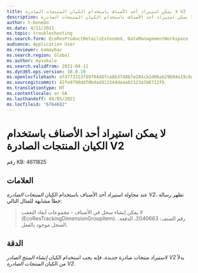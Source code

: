 ```yaml
---
title: لا يمكن استيراد أحد الأصناف باستخدام الكيان المنتجات الصادرة V2
description: لا يمكن استيراد أحد الأصناف باستخدام الكيان المنتجات الصادرة V2.
author: t-benebo
ms.date: 4/11/2021
ms.topic: troubleshooting
ms.search.form: EcoResProductDetailsExtended, DataManagementWorkspace
audience: Application User
ms.reviewer: kamaybac
ms.search.region: Global
ms.author: myvakalo
ms.search.validFrom: 2021-04-11
ms.dyn365.ops.version: 10.0.19
ms.openlocfilehash: efd773313f89784d8fca6b37d867e204cb2d06ab29694a19cbec7eed107a8019
ms.sourcegitcommit: 42fe9790ddf0bdad911544deaa82123a396712fb
ms.translationtype: HT
ms.contentlocale: ar-SA
ms.lasthandoff: 08/05/2021
ms.locfileid: "6764682"
---
```

# <a name="you-cant-import-an-item-by-using-the-released-products-v2-entity"></a>لا يمكن استيراد أحد الأصناف باستخدام الكيان المنتجات الصادرة V2

رقم KB: 4611825

## <a name="symptoms"></a>العلامات

عند محاولة استيراد أحد الأصناف باستخدام الكيان *المنتجات الصادرة V2*، تظهر رسالة خطأ مشابهة للمثال التالي:

> لا يمكن إنشاء سجل في الأصناف - مجموعات أبعاد التعقب‬ (EcoResTrackingDimensionGroupItem). رقم الصنف: 2040663، الدفعة. السجل موجود بالفعل.

## <a name="resolution"></a>الدقة

لاستيراد منتجات صادرة جديدة، فإنه يجب استخدام الكيان *إنشاء المنتج الصادر V2* بدلاً من الكيان *المنتجات الصادرة V2*.
